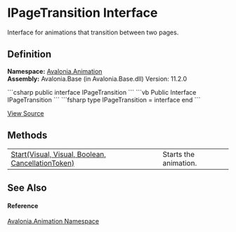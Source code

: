 # IPageTransition Interface


Interface for animations that transition between two pages.



## Definition
**Namespace:** <a href="N_Avalonia_Animation">Avalonia.Animation</a>  
**Assembly:** Avalonia.Base (in Avalonia.Base.dll) Version: 11.2.0

<Tabs groupId="api-code-preview">
<TabItem value="csharp" label="C#">
```csharp
public interface IPageTransition
```
</TabItem>
<TabItem value="vb" label="VB">
```vb
Public Interface IPageTransition
```
</TabItem>
<TabItem value="fsharp" label="F#">
```fsharp
type IPageTransition = interface end
```
</TabItem>
</Tabs>



<a href="https://github.com/AvaloniaUI/Avalonia/tree/master/src/Avalonia.Base/Animation/IPageTransition.cs" title="View the source code">View Source</a>



## Methods
<table>
<tr>
<td><a href="M_Avalonia_Animation_IPageTransition_Start">Start(Visual, Visual, Boolean, CancellationToken)</a></td>
<td>Starts the animation.</td>
</tr>
</table>

## See Also


#### Reference
<a href="N_Avalonia_Animation">Avalonia.Animation Namespace</a>  

